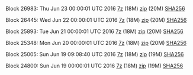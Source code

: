 Block 26983: Thu Jun 23 00:00:01 UTC 2016 [7z](https://transfer.sh/16h1ny/bootstrap.dat.20160623.7z) (18M) [zip](https://transfer.sh/ZtncX/bootstrap.dat.20160623.zip) (20M) [SHA256](https://transfer.sh/SFcQj/sha256.txt)

Block 26445: Wed Jun 22 00:00:01 UTC 2016 [7z](https://transfer.sh/aqzpa/bootstrap.dat.20160622.7z) (18M) [zip](https://transfer.sh/1135wP/bootstrap.dat.20160622.zip) (20M) [SHA256](https://transfer.sh/sucQu/sha256.txt)

Block 25893: Tue Jun 21 00:00:01 UTC 2016 [7z](https://transfer.sh/zjcE6/bootstrap.dat.20160621.7z) (18M) [zip](https://transfer.sh/Zk00B/bootstrap.dat.20160621.zip) (20M) [SHA256](https://transfer.sh/Lkp9W/sha256.txt)

Block 25348: Mon Jun 20 00:00:01 UTC 2016 [7z](https://transfer.sh/x5Mnr/bootstrap.dat.20160620.7z) (18M) [zip](https://transfer.sh/12Age1/bootstrap.dat.20160620.zip) (20M) [SHA256](https://transfer.sh/LhxLh/sha256.txt)

Block 25005: Sun Jun 19 09:08:40 UTC 2016 [7z](https://transfer.sh/ba8MQ/bootstrap.dat.20160619.7z) (18M) [zip](https://transfer.sh/HhXDC/bootstrap.dat.20160619.zip) (19M) [SHA256](https://transfer.sh/2eypG/sha256.txt)

Block 24800: Sun Jun 19 00:00:01 UTC 2016 [7z]() (18M) [zip]() (19M) [SHA256]()
